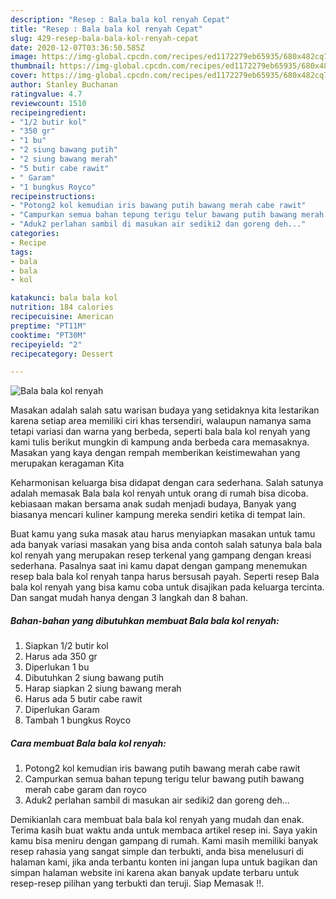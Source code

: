 ```yaml
---
description: "Resep : Bala bala kol renyah Cepat"
title: "Resep : Bala bala kol renyah Cepat"
slug: 429-resep-bala-bala-kol-renyah-cepat
date: 2020-12-07T03:36:50.585Z
image: https://img-global.cpcdn.com/recipes/ed1172279eb65935/680x482cq70/bala-bala-kol-renyah-foto-resep-utama.jpg
thumbnail: https://img-global.cpcdn.com/recipes/ed1172279eb65935/680x482cq70/bala-bala-kol-renyah-foto-resep-utama.jpg
cover: https://img-global.cpcdn.com/recipes/ed1172279eb65935/680x482cq70/bala-bala-kol-renyah-foto-resep-utama.jpg
author: Stanley Buchanan
ratingvalue: 4.7
reviewcount: 1510
recipeingredient:
- "1/2 butir kol"
- "350 gr"
- "1 bu"
- "2 siung bawang putih"
- "2 siung bawang merah"
- "5 butir cabe rawit"
- " Garam"
- "1 bungkus Royco"
recipeinstructions:
- "Potong2 kol kemudian iris bawang putih bawang merah cabe rawit"
- "Campurkan semua bahan tepung terigu telur bawang putih bawang merah cabe garam dan royco"
- "Aduk2 perlahan sambil di masukan air sediki2 dan goreng deh..."
categories:
- Recipe
tags:
- bala
- bala
- kol

katakunci: bala bala kol 
nutrition: 184 calories
recipecuisine: American
preptime: "PT11M"
cooktime: "PT30M"
recipeyield: "2"
recipecategory: Dessert

---
```



![Bala bala kol renyah](https://img-global.cpcdn.com/recipes/ed1172279eb65935/680x482cq70/bala-bala-kol-renyah-foto-resep-utama.jpg)

Masakan adalah salah satu warisan budaya yang setidaknya kita lestarikan karena setiap area memiliki ciri khas tersendiri, walaupun namanya sama tetapi variasi dan warna yang berbeda, seperti bala bala kol renyah yang kami tulis berikut mungkin di kampung anda berbeda cara memasaknya. Masakan yang kaya dengan rempah memberikan keistimewahan yang merupakan keragaman Kita

Keharmonisan keluarga bisa didapat dengan cara sederhana. Salah satunya adalah memasak Bala bala kol renyah untuk orang di rumah bisa dicoba. kebiasaan makan bersama anak sudah menjadi budaya, Banyak yang biasanya mencari kuliner kampung mereka sendiri ketika di tempat lain.



Buat kamu yang suka masak atau harus menyiapkan masakan untuk tamu ada banyak variasi masakan yang bisa anda contoh salah satunya bala bala kol renyah yang merupakan resep terkenal yang gampang dengan kreasi sederhana. Pasalnya saat ini kamu dapat dengan gampang menemukan resep bala bala kol renyah tanpa harus bersusah payah.
Seperti resep Bala bala kol renyah yang bisa kamu coba untuk disajikan pada keluarga tercinta. Dan sangat mudah hanya dengan 3 langkah dan 8 bahan.


<!--inarticleads1-->

##### Bahan-bahan yang dibutuhkan membuat Bala bala kol renyah:

1. Siapkan 1/2 butir kol
1. Harus ada 350 gr
1. Diperlukan 1 bu
1. Dibutuhkan 2 siung bawang putih
1. Harap siapkan 2 siung bawang merah
1. Harus ada 5 butir cabe rawit
1. Diperlukan  Garam
1. Tambah 1 bungkus Royco




<!--inarticleads2-->

##### Cara membuat  Bala bala kol renyah:

1. Potong2 kol kemudian iris bawang putih bawang merah cabe rawit
1. Campurkan semua bahan tepung terigu telur bawang putih bawang merah cabe garam dan royco
1. Aduk2 perlahan sambil di masukan air sediki2 dan goreng deh...




Demikianlah cara membuat bala bala kol renyah yang mudah dan enak. Terima kasih buat waktu anda untuk membaca artikel resep ini. Saya yakin kamu bisa meniru dengan gampang di rumah. Kami masih memiliki banyak resep rahasia yang sangat simple dan terbukti, anda bisa menelusuri di halaman kami, jika anda terbantu konten ini jangan lupa untuk bagikan dan simpan halaman website ini karena akan banyak update terbaru untuk resep-resep pilihan yang terbukti dan teruji. Siap Memasak !!. 
